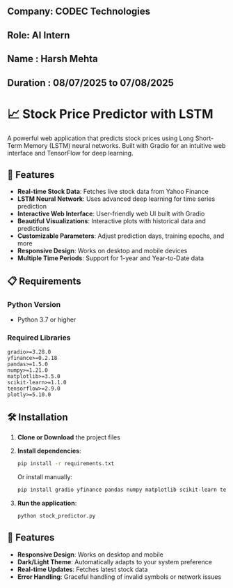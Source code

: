 ## Company: CODEC Technologies

## Role: AI Intern

## Name : Harsh Mehta

## Duration   : 08/07/2025 to 07/08/2025

# 📈 Stock Price Predictor with LSTM

A powerful web application that predicts stock prices using Long Short-Term Memory (LSTM) neural networks. Built with Gradio for an intuitive web interface and TensorFlow for deep learning.

## 🚀 Features

- **Real-time Stock Data**: Fetches live stock data from Yahoo Finance
- **LSTM Neural Network**: Uses advanced deep learning for time series prediction
- **Interactive Web Interface**: User-friendly web UI built with Gradio
- **Beautiful Visualizations**: Interactive plots with historical data and predictions
- **Customizable Parameters**: Adjust prediction days, training epochs, and more
- **Responsive Design**: Works on desktop and mobile devices
- **Multiple Time Periods**: Support for 1-year and Year-to-Date data

## 📋 Requirements

### Python Version
- Python 3.7 or higher

### Required Libraries
```
gradio>=3.28.0
yfinance>=0.2.18
pandas>=1.5.0
numpy>=1.21.0
matplotlib>=3.5.0
scikit-learn>=1.1.0
tensorflow>=2.9.0
plotly>=5.10.0
```

## 🛠️ Installation

1. **Clone or Download** the project files
2. **Install dependencies**:
   ```bash
   pip install -r requirements.txt
   ```
   
   Or install manually:
   ```bash
   pip install gradio yfinance pandas numpy matplotlib scikit-learn tensorflow plotly
   ```

3. **Run the application**:
   ```bash
   python stock_predictor.py
   ```

## 🎨 Features

- **Responsive Design**: Works on desktop and mobile
- **Dark/Light Theme**: Automatically adapts to your system preference
- **Real-time Updates**: Fetches latest stock data
- **Error Handling**: Graceful handling of invalid symbols or network issues

